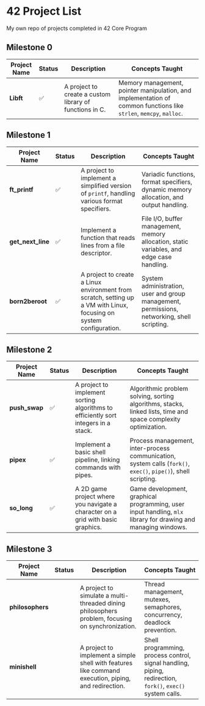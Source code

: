# 42 Project List

My own repo of projects completed in 42 Core Program

## Milestone 0

| Project Name | Status | Description | Concepts Taught |
|--------------|--------|-------------|-----------------|
| **Libft**    | ✅     | A project to create a custom library of functions in C. | Memory management, pointer manipulation, and implementation of common functions like `strlen`, `memcpy`, `malloc`. |

## Milestone 1

| Project Name        | Status | Description | Concepts Taught |
|---------------------|--------|-------------|-----------------|
| **ft_printf**       | ✅     | A project to implement a simplified version of `printf`, handling various format specifiers. | Variadic functions, format specifiers, dynamic memory allocation, and output handling. |
| **get_next_line**   | ✅     | Implement a function that reads lines from a file descriptor. | File I/O, buffer management, memory allocation, static variables, and edge case handling. |
| **born2beroot**     | ✅     | A project to create a Linux environment from scratch, setting up a VM with Linux, focusing on system configuration. | System administration, user and group management, permissions, networking, shell scripting. |

## Milestone 2

| Project Name        | Status | Description | Concepts Taught |
|---------------------|--------|-------------|-----------------|
| **push_swap**       | ✅     | A project to implement sorting algorithms to efficiently sort integers in a stack. | Algorithmic problem solving, sorting algorithms, stacks, linked lists, time and space complexity optimization. |
| **pipex**           | ✅     | Implement a basic shell pipeline, linking commands with pipes. | Process management, inter-process communication, system calls (`fork()`, `exec()`, `pipe()`), shell scripting. |
| **so_long**         | ✅     | A 2D game project where you navigate a character on a grid with basic graphics. | Game development, graphical programming, user input handling, `mlx` library for drawing and managing windows. |

## Milestone 3

| Project Name        | Status | Description | Concepts Taught |
|---------------------|--------|-------------|-----------------|
| **philosophers**    |      | A project to simulate a multi-threaded dining philosophers problem, focusing on synchronization. | Thread management, mutexes, semaphores, concurrency, deadlock prevention. |
| **minishell**       |      | A project to implement a simple shell with features like command execution, piping, and redirection. | Shell programming, process control, signal handling, piping, redirection, `fork()`, `exec()` system calls. |
